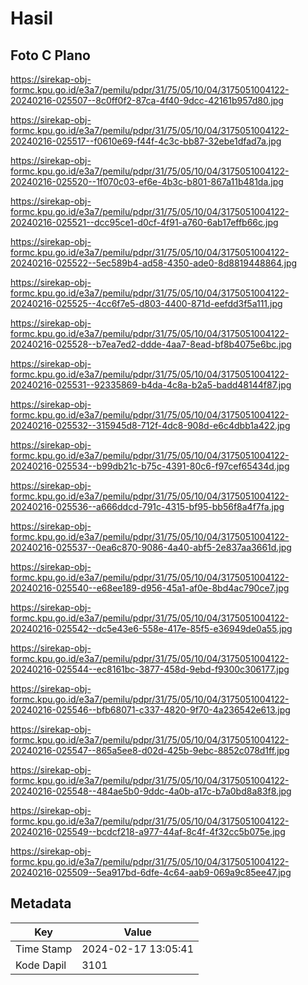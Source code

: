 # Hasil

## Foto C Plano

https://sirekap-obj-formc.kpu.go.id/e3a7/pemilu/pdpr/31/75/05/10/04/3175051004122-20240216-025507--8c0ff0f2-87ca-4f40-9dcc-42161b957d80.jpg

https://sirekap-obj-formc.kpu.go.id/e3a7/pemilu/pdpr/31/75/05/10/04/3175051004122-20240216-025517--f0610e69-f44f-4c3c-bb87-32ebe1dfad7a.jpg

https://sirekap-obj-formc.kpu.go.id/e3a7/pemilu/pdpr/31/75/05/10/04/3175051004122-20240216-025520--1f070c03-ef6e-4b3c-b801-867a11b481da.jpg

https://sirekap-obj-formc.kpu.go.id/e3a7/pemilu/pdpr/31/75/05/10/04/3175051004122-20240216-025521--dcc95ce1-d0cf-4f91-a760-6ab17effb66c.jpg

https://sirekap-obj-formc.kpu.go.id/e3a7/pemilu/pdpr/31/75/05/10/04/3175051004122-20240216-025522--5ec589b4-ad58-4350-ade0-8d8819448864.jpg

https://sirekap-obj-formc.kpu.go.id/e3a7/pemilu/pdpr/31/75/05/10/04/3175051004122-20240216-025525--4cc6f7e5-d803-4400-871d-eefdd3f5a111.jpg

https://sirekap-obj-formc.kpu.go.id/e3a7/pemilu/pdpr/31/75/05/10/04/3175051004122-20240216-025528--b7ea7ed2-ddde-4aa7-8ead-bf8b4075e6bc.jpg

https://sirekap-obj-formc.kpu.go.id/e3a7/pemilu/pdpr/31/75/05/10/04/3175051004122-20240216-025531--92335869-b4da-4c8a-b2a5-badd48144f87.jpg

https://sirekap-obj-formc.kpu.go.id/e3a7/pemilu/pdpr/31/75/05/10/04/3175051004122-20240216-025532--315945d8-712f-4dc8-908d-e6c4dbb1a422.jpg

https://sirekap-obj-formc.kpu.go.id/e3a7/pemilu/pdpr/31/75/05/10/04/3175051004122-20240216-025534--b99db21c-b75c-4391-80c6-f97cef65434d.jpg

https://sirekap-obj-formc.kpu.go.id/e3a7/pemilu/pdpr/31/75/05/10/04/3175051004122-20240216-025536--a666ddcd-791c-4315-bf95-bb56f8a4f7fa.jpg

https://sirekap-obj-formc.kpu.go.id/e3a7/pemilu/pdpr/31/75/05/10/04/3175051004122-20240216-025537--0ea6c870-9086-4a40-abf5-2e837aa3661d.jpg

https://sirekap-obj-formc.kpu.go.id/e3a7/pemilu/pdpr/31/75/05/10/04/3175051004122-20240216-025540--e68ee189-d956-45a1-af0e-8bd4ac790ce7.jpg

https://sirekap-obj-formc.kpu.go.id/e3a7/pemilu/pdpr/31/75/05/10/04/3175051004122-20240216-025542--dc5e43e6-558e-417e-85f5-e36949de0a55.jpg

https://sirekap-obj-formc.kpu.go.id/e3a7/pemilu/pdpr/31/75/05/10/04/3175051004122-20240216-025544--ec8161bc-3877-458d-9ebd-f9300c306177.jpg

https://sirekap-obj-formc.kpu.go.id/e3a7/pemilu/pdpr/31/75/05/10/04/3175051004122-20240216-025546--bfb68071-c337-4820-9f70-4a236542e613.jpg

https://sirekap-obj-formc.kpu.go.id/e3a7/pemilu/pdpr/31/75/05/10/04/3175051004122-20240216-025547--865a5ee8-d02d-425b-9ebc-8852c078d1ff.jpg

https://sirekap-obj-formc.kpu.go.id/e3a7/pemilu/pdpr/31/75/05/10/04/3175051004122-20240216-025548--484ae5b0-9ddc-4a0b-a17c-b7a0bd8a83f8.jpg

https://sirekap-obj-formc.kpu.go.id/e3a7/pemilu/pdpr/31/75/05/10/04/3175051004122-20240216-025549--bcdcf218-a977-44af-8c4f-4f32cc5b075e.jpg

https://sirekap-obj-formc.kpu.go.id/e3a7/pemilu/pdpr/31/75/05/10/04/3175051004122-20240216-025509--5ea917bd-6dfe-4c64-aab9-069a9c85ee47.jpg


## Metadata

| Key        | Value               |
| ---------- | ------------------- |
| Time Stamp | 2024-02-17 13:05:41 |
| Kode Dapil | 3101                |



